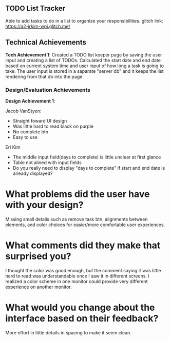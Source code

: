 ## TODO List Tracker
Able to add tasks to do in a list to organize your responsibilities. 
glitch link: https://a2-jrkim-wpi.glitch.me/

## Technical Achievements
**Tech Achievement 1**:
Created a TODO list keeper page by saving the user input and creating a list of TODOs. 
Calculated the start date and end date based on current system time and user input of how long a task is going to take.
The user input is stored in a saparate "server db" and it keeps the list rendering from that db into the page.

### Design/Evaluation Achievements
**Design Achievement 1**: 

Jacob VanStyen:
- Straight foward UI design
- Was little hard to read black on purple
- No complete btn
- Easy to use

Eri Kim
- The middle input field(days to complete) is little unclear at first glance
- Table not alined with input fields
- Do you really need to display "days to complete" if start and end date is already displayed?

# What problems did the user have with your design?
Missing small details such as remove task btn, alignments  between elements, and color choices for easier/more comfortable user experiences.
# What comments did they make that surprised you?
I thought the color was good enough, but the comment saying it was little hard to read was understandable once I saw it in different screens. I realized a color scheme in one monitor could provide very different experience on another monitor.
# What would you change about the interface based on their feedback?
More effort in little details in spacing to make it seem clean.